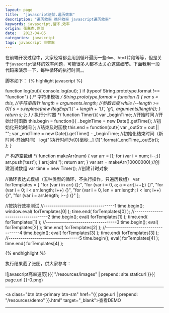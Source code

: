 ```yaml
---
layout: page
title:  "javascript进阶.遍历效率"
description: "遍历效率 循环效率 javascript遍历效率"
keywords: javascript,循环,效率
origin: 张嘉杰.原创
date:   2013-04-05
categories: javascript
tags: javascript 高效率
---
```

在前端开发过程中，大家经常都会用到循环遍历一些`dom`、`html`片段等等，但是关于`javascript`循环的效率问题，可能很多人都不太关心这些细节。下面我用一段代码来演示一下，每种循环的执行时间。。  
<!--more-->

脚本如下：
{% highlight javascript %}

function log(out){ console.log(out);  }
if (typeof String.prototype.format !== "function") {
    /* 字符串模板 */
    String.prototype.format = function () {
        var s = this, //字符串指针
            length = arguments.length; //参数长度
        while (--length >= 0){
            s = s.replace(new RegExp('\\{' + length + '\\}', 'g'), arguments[length]);
        }
        return s;
    };
}
/* 执行计时器 */
function Timer(){
    var _beginTime; //开始时间
    //开始计时函数
    this.begin = function(){
        _beginTime = new Date().getTime(); //初始化开始时间
    };
    //结束及时函数
    this.end = function(out){
        var _outStr = out || "";
        var _endTime = new Date().getTime() - _beginTime; //初始化结束时间（新时间-开始时间）
        log("[执行时间为{0}毫秒...] {1}".format(_endTime,_outStr));
    };
}

/* 构造空数组 */
function makeArr(num) {
    var arr = [];
    for (var i = num; i--;){
        arr.push('test');
    }
    arr.join('');
    return arr;
}
var arr = makeArr(10000000);//创建测试数组
var time = new Timer(); //创建计时对象

//循环表达式模板（五种类型的循环，不执行操作，只遍历数组）
var forTemplates = [
    "for (var i in arr) {};",
    "for (var i = 0, a; a = arr[i++];) {}",
    "for (var i = 0; i < arr.length; i++) {}",
    "for (var i = 0, len = arr.length; i < len; i++) {}",
    "for (var i = arr.length; i--;) {}"
];

//按执行效率测试
//-----------------------------------1
time.begin();
window.eval( forTemplates[0] );
time.end( forTemplates[0] );
//-----------------------------------2
time.begin();
eval( forTemplates[1] );
time.end( forTemplates[1] );
//-----------------------------------3
time.begin();
eval( forTemplates[2] );
time.end( forTemplates[2] );
//-----------------------------------4
time.begin();
eval( forTemplates[3] );
time.end( forTemplates[3] );
//-----------------------------------5
time.begin();
eval( forTemplates[4] );
time.end( forTemplates[4] );

{% endhighlight %}

执行结果截了张图，供大家参考： 

![javascript高率遍历]({{ "/resources/images" | prepend: site.staticurl }}{{ page.url }}-0.png)  

-----------------------

<a class="btn btn-primary btn-sm" href="{{ page.url | prepend: "/resources/demo" }}.html" target="_blank">查看DEMO</a> 

-----------------------

